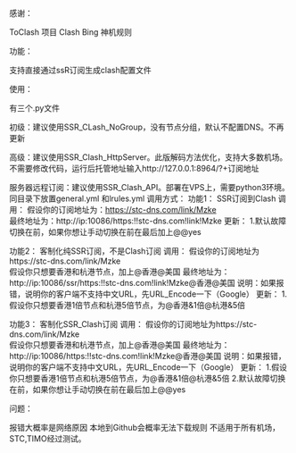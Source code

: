 感谢：

ToClash 项目 Clash Bing 神机规则

功能：

支持直接通过ssR订阅生成clash配置文件

使用：

有三个.py文件

初级：建议使用SSR_CLash_NoGroup，没有节点分组，默认不配置DNS。不再更新


高级：建议使用SSR_Clash_HttpServer。此版解码方法优化，支持大多数机场。不需要修改代码，运行后托管地址输入http://127.0.0.1:8964/?+订阅地址


服务器远程订阅：建议使用SSR_Clash_API。部署在VPS上，需要python3环境。同目录下放置general.yml 和lrules.yml 
调用方式：
功能1：
SSR订阅到Clash
调用：
假设你的订阅地址为：https://stc-dns.com/link/Mzke     
最终地址为：http://ip:10086/https:!!stc-dns.com!link!Mzke
更新：
1.默认故障切换在前，如果你想让手动切换在前在最后加上@@yes

功能2：
客制化纯SSR订阅，不是Clash订阅
调用：
假设你的订阅地址为https://stc-dns.com/link/Mzke    
假设你只想要香港和杭港节点，加上@香港@美国
最终地址为：
http://ip:10086/ssr/https:!!stc-dns.com!link!Mzke@香港@美国
说明：如果报错，说明你的客户端不支持中文URL，先URL_Encode一下（Google）
	更新：
1.假设你只想要香港1倍节点和杭港5倍节点，为@香港&1倍@杭港&5倍

功能3：
客制化SSR_Clash订阅
调用：
假设你的订阅地址为https://stc-dns.com/link/Mzke    
假设你只想要香港和杭港节点，加上@香港@美国
最终地址为：
http://ip:10086/https:!!stc-dns.com!link!Mzke@香港@美国
说明：如果报错，说明你的客户端不支持中文URL，先URL_Encode一下（Google）
更新：
1.假设你只想要香港1倍节点和杭港5倍节点，为@香港&1倍@杭港&5倍
2.默认故障切换在前，如果你想让手动切换在前在最后加上@@yes



问题：

报错大概率是网络原因
本地到Github会概率无法下载规则
不适用于所有机场，STC,TIMO经过测试。
